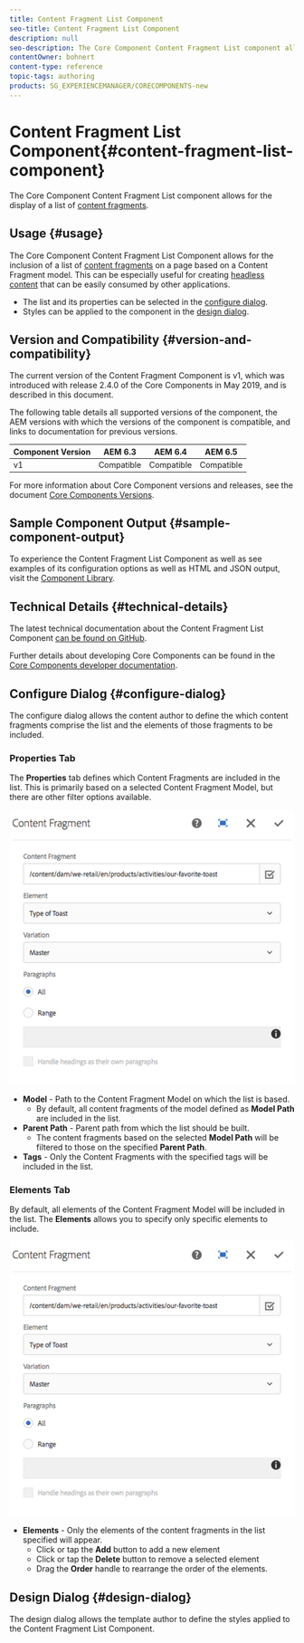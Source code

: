 ```yaml
---
title: Content Fragment List Component
seo-title: Content Fragment List Component
description: null
seo-description: The Core Component Content Fragment List component allows for the display of a list of content fragments.
contentOwner: bohnert
content-type: reference
topic-tags: authoring
products: SG_EXPERIENCEMANAGER/CORECOMPONENTS-new
---
```


# Content Fragment List Component{#content-fragment-list-component}

The Core Component Content Fragment List component allows for the display of a list of [content fragments](https://helpx.adobe.com/experience-manager/6-5/assets/using/content-fragments.html).

## Usage {#usage}

The Core Component Content Fragment List Component allows for the inclusion of a list of [content fragments](https://helpx.adobe.com/experience-manager/6-5/assets/using/content-fragments.html) on a page based on a Content Fragment model. This can be especially useful for creating [headless content](https://helpx.adobe.com/experience-manager/6-5/sites/developing/user-guide.html?topic=/experience-manager/6-5/sites/developing/morehelp/headless.ug.js) that can be easily consumed by other applications.

* The list and its properties can be selected in the [configure dialog](#configure-dialog).
* Styles can be applied to the component in the [design dialog](#design-dialog).

## Version and Compatibility {#version-and-compatibility}

The current version of the Content Fragment Component is v1, which was introduced with release 2.4.0 of the Core Components in May 2019, and is described in this document.

The following table details all supported versions of the component, the AEM versions with which the versions of the component is compatible, and links to documentation for previous versions.

|Component Version|AEM 6.3|AEM 6.4|AEM 6.5|
|--- |--- |--- |---|
|v1|Compatible|Compatible|Compatible|

For more information about Core Component versions and releases, see the document [Core Components Versions](versions.md).

## Sample Component Output {#sample-component-output}

To experience the Content Fragment List Component as well as see examples of its configuration options as well as HTML and JSON output, visit the [Component Library](http://opensource.adobe.com/aem-core-wcm-components/library/content-fragment-list.html).

## Technical Details {#technical-details}

The latest technical documentation about the Content Fragment List Component [can be found on GitHub](https://github.com/adobe/aem-core-wcm-components/blob/master/content/src/content/jcr_root/apps/core/wcm/components/contentfragmentlist/v1/contentfragmentlist).

Further details about developing Core Components can be found in the [Core Components developer documentation](developing.md). 

## Configure Dialog {#configure-dialog}

The configure dialog allows the content author to define the which content fragments comprise the list and the elements of those fragments to be included.

### Properties Tab

The **Properties** tab defines which Content Fragments are included in the list. This is primarily based on a selected Content Fragment Model, but there are other filter options available.

![](assets/chlimage_1-87.png)

* **Model** - Path to the Content Fragment Model on which the list is based. 
    * By default, all content fragments of the model defined as **Model Path** are included in the list.
* **Parent Path** - Parent path from which the list should be built.
    * The content fragments based on the selected **Model Path** will be filtered to those on the specified **Parent Path**.
* **Tags** - Only the Content Fragments with the specified tags will be included in the list.

### Elements Tab

By default, all elements of the Content Fragment Model will be included in the list. The **Elements** allows you to specify only specific elements to include.

![](assets/chlimage_1-87.png)

* **Elements** - Only the elements of the content fragments in the list specified will appear.
    * Click or tap the **Add** button to add a new element
    * Click or tap the **Delete** button to remove a selected element
    * Drag the **Order** handle to rearrange the order of the elements.

## Design Dialog {#design-dialog}

The design dialog allows the template author to define the styles applied to the Content Fragment List Component.